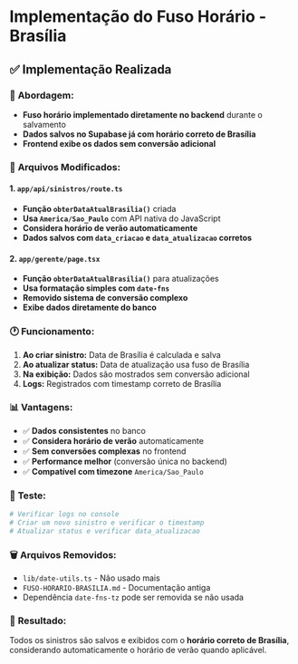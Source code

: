 # Implementação do Fuso Horário - Brasília

## ✅ **Implementação Realizada**

### 📍 **Abordagem:**
- **Fuso horário implementado diretamente no backend** durante o salvamento
- **Dados salvos no Supabase já com horário correto de Brasília**
- **Frontend exibe os dados sem conversão adicional**

### 🔧 **Arquivos Modificados:**

#### 1. **`app/api/sinistros/route.ts`**
- **Função `obterDataAtualBrasilia()`** criada
- **Usa `America/Sao_Paulo`** com API nativa do JavaScript
- **Considera horário de verão automaticamente**
- **Dados salvos com `data_criacao` e `data_atualizacao` corretos**

#### 2. **`app/gerente/page.tsx`**
- **Função `obterDataAtualBrasilia()`** para atualizações
- **Usa formatação simples com `date-fns`**
- **Removido sistema de conversão complexo**
- **Exibe dados diretamente do banco**

### 🕐 **Funcionamento:**

1. **Ao criar sinistro:** Data de Brasília é calculada e salva
2. **Ao atualizar status:** Data de atualização usa fuso de Brasília
3. **Na exibição:** Dados são mostrados sem conversão adicional
4. **Logs:** Registrados com timestamp correto de Brasília

### 📊 **Vantagens:**
- ✅ **Dados consistentes** no banco
- ✅ **Considera horário de verão** automaticamente
- ✅ **Sem conversões complexas** no frontend
- ✅ **Performance melhor** (conversão única no backend)
- ✅ **Compatível com timezone** `America/Sao_Paulo`

### 🔄 **Teste:**
```bash
# Verificar logs no console
# Criar um novo sinistro e verificar o timestamp
# Atualizar status e verificar data_atualizacao
```

### 🗑️ **Arquivos Removidos:**
- `lib/date-utils.ts` - Não usado mais
- `FUSO-HORARIO-BRASILIA.md` - Documentação antiga
- Dependência `date-fns-tz` pode ser removida se não usada

### 🎯 **Resultado:**
Todos os sinistros são salvos e exibidos com o **horário correto de Brasília**, considerando automaticamente o horário de verão quando aplicável. 